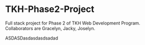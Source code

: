 # TKH-Phase2-Project

Full stack project for Phase 2 of TKH Web Development Program. Collaborators are Gracelyn, Jacky, Joselyn.


ASDASDasdasdasdsadad
